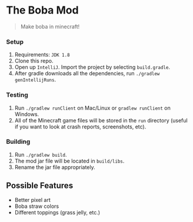 # The Boba Mod

> Make boba in minecraft!

### Setup
1. Requirements: `JDK 1.8`
2. Clone this repo.
3. Open up `IntelliJ`. Import the project by selecting `build.gradle`.
2. After gradle downloads all the dependencies, run `./gradlew genIntellijRuns`.

### Testing
1. Run `./gradlew runClient` on Mac/Linux or `gradlew runClient` on Windows.
2. All of the Minecraft game files will be stored in the `run` directory (useful if you want to look at crash reports,
screenshots, etc).

### Building
1. Run `./gradlew build`.
2. The mod jar file will be located in `build/libs`.
3. Rename the jar file appropriately.

## Possible Features
* Better pixel art
* Boba straw colors
* Different toppings (grass jelly, etc.)